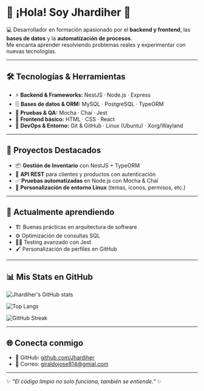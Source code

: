 # 👋 ¡Hola! Soy Jhardiher 🚀

💻 Desarrollador en formación apasionado por el **backend y frontend**, las **bases de datos** y la **automatización de procesos**.  
Me encanta aprender resolviendo problemas reales y experimentar con nuevas tecnologías.  

---

## 🛠️ Tecnologías & Herramientas
- ⚡ **Backend & Frameworks:** NestJS · Node.js · Express  
- 🗄️ **Bases de datos & ORM:** MySQL · PostgreSQL · TypeORM  
- 🧪 **Pruebas & QA:** Mocha · Chai · Jest  
- 🎨 **Frontend básico:** HTML · CSS · React  
- 🐧 **DevOps & Entorno:** Git & GitHub · Linux (Ubuntu) · Xorg/Wayland  

---

## 📂 Proyectos Destacados
- 📦 **Gestión de Inventario** con NestJS + TypeORM  
- 🔐 **API REST** para clientes y productos con autenticación  
- ✅ **Pruebas automatizadas** en Node.js con Mocha & Chai  
- 🎨 **Personalización de entorno Linux** (temas, iconos, permisos, etc.)  

---

## 🌱 Actualmente aprendiendo
- 🏗️ Buenas prácticas en arquitectura de software  
- ⚙️ Optimización de consultas SQL  
- 🧑‍🔬 Testing avanzado con Jest  
- 🖌️ Personalización de perfiles en GitHub  

---
## 📊 Mis Stats en GitHub

![Jhardiher's GitHub stats](https://github-readme-stats-git-masterrstaa-rickstaa.vercel.app/api?username=Jhardiher&show_icons=true&theme=tokyonight&count_private=true&include_all_commits=true)  

![Top Langs](https://github-readme-stats-git-masterrstaa-rickstaa.vercel.app/api/top-langs/?username=Jhardiher&layout=compact&theme=tokyonight&count_private=true)  

![GitHub Streak](https://streak-stats.demolab.com?user=Jhardiher&theme=tokyonight&hide_border=true)




---

## 🌐 Conecta conmigo
- 🐙 GitHub: [github.com/Jhardiher](https://github.com/Jhardiher)  
- 📩 Correo: giraldojose814@gmial.com

---

✨ *“El código limpio no solo funciona, también se entiende.”* ✨
